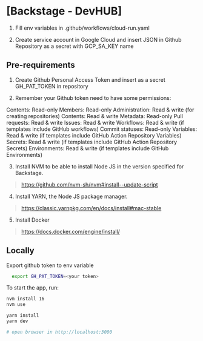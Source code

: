# [Backstage - DevHUB]

1. Fill env variables in .github/workflows/cloud-run.yaml

2. Create service account in Google Cloud and insert JSON in Github Repository as a secret with GCP_SA_KEY name

## Pre-requirements

1. Create Github Personal Access Token and insert as a secret GH_PAT_TOKEN in repository

2. Remember your Github token need to have some permissions:

  Contents: Read-only
  Members: Read-only
  Administration: Read & write (for creating repositories)
  Contents: Read & write
  Metadata: Read-only
  Pull requests: Read & write
  Issues: Read & write
  Workflows: Read & write (if templates include GitHub workflows)
  Commit statuses: Read-only
  Variables: Read & write (if templates include GitHub Action Repository Variables)
  Secrets: Read & write (if templates include GitHub Action Repository Secrets)
  Environments: Read & write (if templates include GitHub Environments)

3. Install NVM to be able to install Node JS in the version specified for Backstage.

> <https://github.com/nvm-sh/nvm#install--update-script>

4. Install YARN, the Node JS package manager.

> <https://classic.yarnpkg.com/en/docs/install#mac-stable>

5. Install Docker

> <https://docs.docker.com/engine/install/>

## Locally

Export github token to env variable

```sh
  export GH_PAT_TOKEN=<your token>
```

To start the app, run:

```sh
nvm install 16
nvm use

yarn install
yarn dev

# open browser in http://localhost:3000
```
